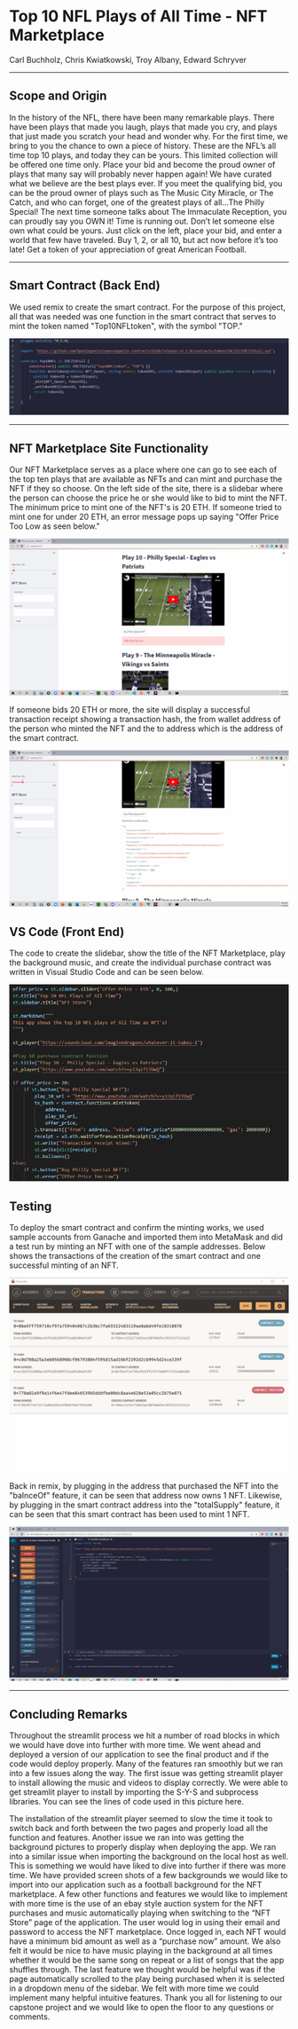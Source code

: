 # Top 10 NFL Plays of All Time - NFT Marketplace

Carl Buchholz, Chris Kwiatkowski, Troy Albany, Edward Schryver

---
## Scope and Origin

In the history of the NFL, there have been many remarkable plays. There 
have  been plays that made you laugh, plays that made you cry, and plays 
that just made you scratch your head and wonder why. For the first time, we 
bring to you the chance  to own a piece of history. These are the NFL’s all 
time top 10 plays, and today they can be yours. This limited collection will be
offered one time only. Place your bid and become the proud owner of plays 
that many say will probably never happen again! We have curated what we 
believe are the best plays ever. If you meet the qualifying bid, you can be 
the proud owner of plays such as The Music City Miracle, or The Catch, and 
who can forget, one of the greatest plays of all...The Philly Special!  The next
time someone talks about The Immaculate Reception, you can proudly say 
you OWN it! Time is running out. Don’t let someone else own what could be 
yours. Just click on the left, place your bid, and enter a world that few have 
traveled. Buy 1, 2, or all 10, but act now before it’s too late! Get a token of 
your appreciation of great American Football.

---

## Smart Contract (Back End)

We used remix to create the smart contract. For the purpose of this project, all that was needed was one function in the smart contract that serves to mint the token named "Top10NFLtoken", with the symbol "TOP."

![Index](image2.png)

---

## NFT Marketplace Site Functionality 

Our NFT Marketplace serves as a place where one can go to see each of the top ten plays that are available as NFTs and can mint and purchase the NFT if they so choose.  On the left side of the site, there is a slidebar where the person can choose the price he or she would like to bid to mint the NFT. The minimum price to mint one of the NFT's is 20 ETH.  If someone tried to mint one for under 20 ETH, an error message pops up saying "Offer Price Too Low as seen below." 

![Index](image7.PNG)

If someone bids 20 ETH or more, the site will display a successful transaction receipt showing a transaction hash, the from wallet address of the person who minted the NFT and the to address which is the address of the smart contract.

![Index](image4.PNG)

## VS Code (Front End)

The code to create the slidebar, show the title of the NFT Marketplace, play the background music, and create the individual purchase contract was written in Visual Studio Code and can be seen below.

![Index](image1.PNG)

## Testing

To deploy the smart contract and confirm the minting works, we used sample accounts from Ganache and imported them into MetaMask and did a test run by minting an NFT with one of the sample addresses. Below shows the transactions of the creation of the smart contract and one successful minting of an NFT.

![Index](image5.PNG)

Back in remix, by plugging in the address that purchased the NFT into the "balnceOf" feature, it can be seen that address now owns 1 NFT. Likewise, by plugging in the smart contract address into the "totalSupply" feature, it can be seen that this smart contract has been used to mint 1 NFT.

![Index](image6.PNG)

---

## Concluding Remarks

Throughout the streamlit process we hit a number of road blocks in which we would have dove into further with more time.
We went ahead and deployed a version of our application to see the final product and if the code would deploy properly. Many of the features ran smoothly but we ran into a few issues along the way. The first issue was getting streamlit player to install allowing the music and videos to display correctly. We were able to get streamlit player to install by importing the S-Y-S and subprocess libraries. You can see the lines of code used in this picture here.	

 The installation of the streamlit player seemed to slow the time it took to switch back and forth between the two pages and properly load all the function and features. Another issue we ran into was getting the background pictures to properly display when deploying the app. We ran into a similar issue when importing the background on the local host as well. This is something we would have liked to dive into further if there was more time. We have provided screen shots of a few backgrounds we would like to import into our application such as a football background for the NFT marketplace.
A few other functions and features we would like to implement with more time is the use of an ebay style auction system for the NFT purchases and music automatically playing when switching to the “NFT Store” page of the application. 
The user would log in using their email and password to access the NFT marketplace. Once logged in, each NFT would have a minimum bid amount as well as a “purchase now” amount. 
We also felt it would be nice to have music playing in the background at all times whether it would be the same song on repeat or a list of songs that the app shuffles through. 
The last feature we thought would be helpful was if the page automatically scrolled to the play being purchased when it is selected in a dropdown menu of the sidebar. 
We felt with more time we could implement many helpful intuitive features. 
Thank you all for listening to our capstone project and we would like to open the floor to any questions or comments.













